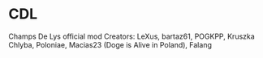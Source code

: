 # CDL
 Champs De Lys official mod
 Creators: LeXus, bartaz61, POGKPP, Kruszka Chlyba, Poloniae, Macias23 (Doge is Alive in Poland), Falang
